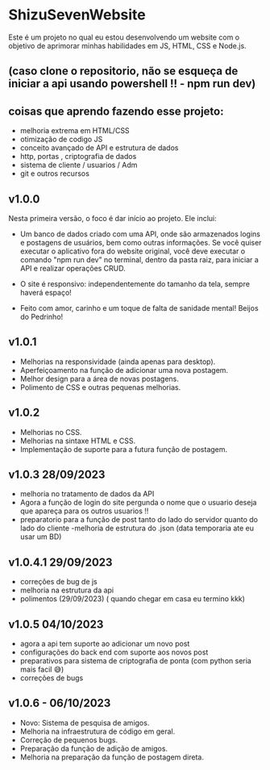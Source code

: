 # ShizuSevenWebsite
Este é um projeto no qual eu estou desenvolvendo um website com o objetivo de aprimorar minhas habilidades em JS, HTML, CSS e Node.js.

## (caso clone o repositorio, não se esqueça de iniciar a api usando powershell !! - npm run dev)

## coisas que aprendo fazendo esse projeto:
- melhoria extrema em HTML/CSS
- otimização de codigo JS
- conceito avançado de API e estrutura de dados
- http, portas , criptografia de dados 
- sistema de cliente / usuarios / Adm
- git e outros recursos

## v1.0.0
Nesta primeira versão, o foco é dar início ao projeto. Ele inclui:

- Um banco de dados criado com uma API, onde são armazenados logins e postagens de usuários, bem como outras informações. Se você quiser executar o aplicativo fora do website original, você deve executar o comando "npm run dev" no terminal, dentro da pasta raiz, para iniciar a API e realizar operações CRUD.

- O site é responsivo: independentemente do tamanho da tela, sempre haverá espaço!

- Feito com amor, carinho e um toque de falta de sanidade mental! Beijos do Pedrinho!


## v1.0.1

- Melhorias na responsividade (ainda apenas para desktop).
- Aperfeiçoamento na função de adicionar uma nova postagem.
- Melhor design para a área de novas postagens.
- Polimento de CSS e outras pequenas melhorias.


## v1.0.2

- Melhorias no CSS.
- Melhorias na sintaxe HTML e CSS.
- Implementação de suporte para a futura função de postagem.


## v1.0.3 28/09/2023

- melhoria no tratamento de dados da API
- Agora a função de login do site pergunda o nome que o
usuario deseja que apareça para os outros usuarios !!
- preparatorio para a função de post tanto do lado do servidor 
quanto do lado do cliente 
-melhoria de estrutura do .json (data temporaria ate eu usar um BD)


## v1.0.4.1 29/09/2023

- correções de bug de js
- melhoria na estrutura da api 
- polimentos (29/09/2023)
( quando chegar em casa eu termino kkk)

## v1.0.5 04/10/2023

- agora a api tem suporte ao adicionar um novo post
- configurações do back end com suporte aos novos post
- preparativos para sistema de criptografia de ponta (com python seria mais facil 😅)
- correções de bugs 

## v1.0.6 - 06/10/2023
- Novo: Sistema de pesquisa de amigos.
- Melhoria na infraestrutura de código em geral.
- Correção de pequenos bugs.
- Preparação da função de adição de amigos.
- Melhoria na preparação da função de postagem direta.